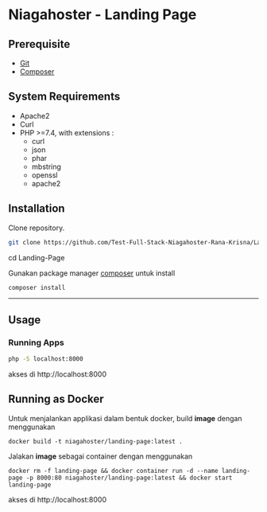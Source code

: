 # Niagahoster - Landing Page

## Prerequisite

* [Git](https://git-scm.com/)
* [Composer](https://getcomposer.org/)

## System Requirements

* Apache2
* Curl
* PHP >=7.4, with extensions :
	- curl
	- json
	- phar
	- mbstring
	- openssl
	- apache2

## Installation

Clone repository.
```bash
git clone https://github.com/Test-Full-Stack-Niagahoster-Rana-Krisna/Landing-Page.git
```

cd Landing-Page

Gunakan package manager [composer](https://getcomposer.org/) untuk install
```bash
composer install
```
___

## Usage

### Running Apps
```bash
php -S localhost:8000
```
akses di http://localhost:8000

## Running as Docker

Untuk menjalankan applikasi dalam bentuk docker, build __image__ dengan menggunakan

```
docker build -t niagahoster/landing-page:latest .
```

Jalakan __image__ sebagai container dengan menggunakan
```
docker rm -f landing-page && docker container run -d --name landing-page -p 8000:80 niagahoster/landing-page:latest && docker start landing-page
```
akses di http://localhost:8000